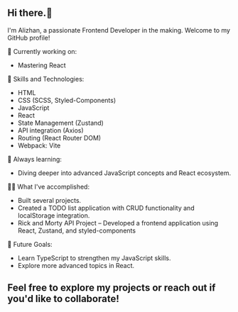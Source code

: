 ## Hi there.👋
I'm Alizhan, a passionate Frontend Developer in the making. Welcome to my GitHub profile! 
<!-- Here, you'll find my latest projects, skills, and ways to connect with me. -->

🔭 Currently working on:
<ul>
  <li>Mastering React</li>
</ul>

🌱 Skills and Technologies:
<ul>
  <li>HTML</li>
  <li>CSS (SCSS, Styled-Components)</li>
  <li>JavaScript</li>
  <li>React</li>
  <li>State Management (Zustand)</li>
  <li>API integration (Axios)</li>
  <li>Routing (React Router DOM)</li>
  <li>Webpack: Vite</li>
</ul>

🚀 Always learning:
<ul>
  <li>Diving deeper into advanced JavaScript concepts and React ecosystem.</li>
</ul>

👨‍💻 What I've accomplished:
<ul>
  <li>Built several projects.</li>
  <li>Created a TODO list application with CRUD functionality and localStorage integration.</li>
  <li>Rick and Morty API Project – Developed a frontend application using React, Zustand, and styled-components</li>
</ul>

🎯 Future Goals:
<ul>
  <li>Learn TypeScript to strengthen my JavaScript skills.</li>
  <li>Explore more advanced topics in React.</li>
</ul>

<h2>Feel free to explore my projects or reach out if you'd like to collaborate!</h2>
<!--
**azhumabay/azhumabay** is a ✨ _special_ ✨ repository because its `README.md` (this file) appears on your GitHub profile.

Here are some ideas to get you started:

- 🔭 I’m currently working on ...
- 🌱 I’m currently learning ...
- 👯 I’m looking to collaborate on ...
- 🤔 I’m looking for help with ...
- 💬 Ask me about ...
- 📫 How to reach me: ...
- 😄 Pronouns: ...
- ⚡ Fun fact: ...
-->
